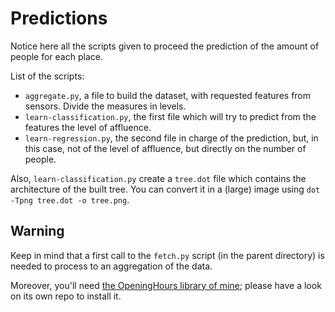 # Predictions

Notice here all the scripts given to proceed the prediction of the amount of people for each place.

List of the scripts:

 - `aggregate.py`, a file to build the dataset, with requested features from sensors. Divide the measures in levels.
 - `learn-classification.py`, the first file which will try to predict from the features the level of affluence.
 - `learn-regression.py`, the second file in charge of the prediction, but, in this case, not of the level of affluence, but directly on the number of people.

Also, `learn-classification.py` create a `tree.dot` file which contains the architecture of the built tree. You can convert it in a (large) image using `dot -Tpng tree.dot -o tree.png`.

## Warning

Keep in mind that a first call to the `fetch.py` script (in the parent directory) is needed to process to an aggregation of the data.

Moreover, you'll need [the OpeningHours library of mine](https://github.com/anthill/Python_OpeningHours); please have a look on its own repo to install it.
